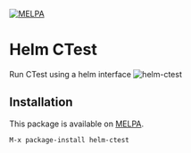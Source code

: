 [![MELPA](http://melpa.org/packages/helm-ctest-badge.svg)](http://melpa.org/#/helm-ctest)

# Helm CTest
Run CTest using a helm interface
![helm-ctest](https://raw.githubusercontent.com/danlamanna/helm-ctest/master/usage.gif)

## Installation
This package is available on [MELPA](http://melpa.org/#/helm-ctest).

```
M-x package-install helm-ctest
```
